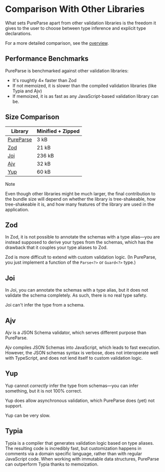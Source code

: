 # Comparison With Other Libraries

What sets PureParse apart from other validation libraries is the freedom it gives to the user to choose between type inference and explicit type declarations.

For a more detailed comparison, see the [overview](./overview).

## Performance Benchmarks

PureParse is benchmarked against other validation libraries:

- It's roughtly 4× faster than Zod
- If not memoized, it is slower than the compiled validation libraries (like Typia and Ajv)
- If memoized, it is as fast as any JavaScript-based validation library can be.

## Size Comparison

| Library                                               | Minified + Zipped |
| ----------------------------------------------------- | ----------------- |
| [PureParse](https://www.npmjs.com/package/pure-parse) | 3 kB              |
| [Zod](https://www.npmjs.com/package/zod)              | 21 kB             |
| [Joi](https://www.npmjs.com/package/joi)              | 236 kB            |
| [Ajv](https://www.npmjs.com/package/ajv)              | 32 kB             |
| [Yup](https://www.npmjs.com/package/yup)              | 60 kB             |

> [!NOTE]
> Even though other libraries might be much larger, the final contribution to the bundle size will depend on whether the library is tree-shakeable, how tree-shakeable it is, and how many features of the library are used in the application.

## Zod

In Zod, it is not possible to annotate the schemas with a type alias—you are instead supposed to derive your types from the schemas, which has the drawback that it couples your type aliases to Zod.

Zod is more difficult to extend with custom validation logic. (In PureParse, you just implement a function of the `Parse<?>` or `Guard<?>` type.)

## Joi

In Joi, you can annotate the schemas with a type alias, but it does not validate the schema completely. As such, there is no real type safety.

Joi can't infer the type from a schema.

## Ajv

Ajv is a JSON Schema validator, which serves different purpose than PureParse.

Ajv compiles JSON Schemas into JavaScript, which leads to fast execution. However, the JSON schemas syntax is verbose, does not interoperate well with TypeScript, and does not lend itself to custom validation logic.

## Yup

Yup cannot _correctly_ infer the type from schemas—you can infer something, but it is not 100% correct.

Yup does allow asynchronous validation, which PureParse does (yet) not support.

Yup can be very slow.

## Typia

Typia is a compiler that generates validation logic based on type aliases. The resulting code is incredibly fast, but customization happens in comments via a domain specific language, rather than with regular JavaScript code. When working with immutable data structures, PureParse can outperform Typia thanks to memoization.
